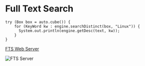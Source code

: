 # Full Text Search

```
try (Box box = auto.cube()) {
    for (KeyWord kw : engine.searchDistinct(box, "Linux")) {
      System.out.println(engine.getDesc(text, kw));
    }
}
```

[FTS Web Server](https://github.com/iboxdb/ftserver)

![FTS Server](https://github.com/iboxdb/ftserver/raw/master/FTServer/web/css/fts.png)
